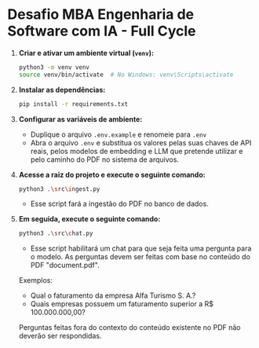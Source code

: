 # Desafio MBA Engenharia de Software com IA - Full Cycle

1. **Criar e ativar um ambiente virtual (`venv`):**

   ```bash
   python3 -m venv venv
   source venv/bin/activate  # No Windows: venv\Scripts\activate
   ```

2. **Instalar as dependências:**

   ```bash
   pip install -r requirements.txt
   ```

3. **Configurar as variáveis de ambiente:**

   - Duplique o arquivo `.env.example` e renomeie para `.env`
   - Abra o arquivo `.env` e substitua os valores pelas suas chaves de API reais, pelos modelos de embedding e LLM que pretende utilizar e pelo caminho do PDF no sistema de arquivos.

4. **Acesse a raiz do projeto e execute o seguinte comando:**

   ```bash
   python3 .\src\ingest.py
   ```
   - Esse script fará a ingestão do PDF no banco de dados.

4. **Em seguida, execute o seguinte comando:**

   ```bash
   python3 .\src\chat.py
   ```
   - Esse script habilitará um chat para que seja feita uma pergunta para o modelo. As perguntas devem ser feitas com base no conteúdo do PDF "document.pdf".

   Exemplos:
      - Qual o faturamento da empresa Alfa Turismo S. A.?
      - Quais empresas possuem um faturamento superior a R$ 100.000.000,00?

   Perguntas feitas fora do contexto do conteúdo existente no PDF não deverão ser respondidas.